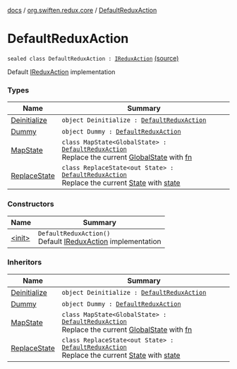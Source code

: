 [docs](../../index.md) / [org.swiften.redux.core](../index.md) / [DefaultReduxAction](./index.md)

# DefaultReduxAction

`sealed class DefaultReduxAction : `[`IReduxAction`](../-i-redux-action.md) [(source)](https://github.com/protoman92/KotlinRedux/tree/master/common/common-core/src/main/kotlin/org/swiften/redux/core/Preset.kt#L10)

Default [IReduxAction](../-i-redux-action.md) implementation

### Types

| Name | Summary |
|---|---|
| [Deinitialize](-deinitialize.md) | `object Deinitialize : `[`DefaultReduxAction`](./index.md) |
| [Dummy](-dummy.md) | `object Dummy : `[`DefaultReduxAction`](./index.md) |
| [MapState](-map-state/index.md) | `class MapState<GlobalState> : `[`DefaultReduxAction`](./index.md)<br>Replace the current [GlobalState](-map-state/index.md#GlobalState) with [fn](-map-state/fn.md) |
| [ReplaceState](-replace-state/index.md) | `class ReplaceState<out State> : `[`DefaultReduxAction`](./index.md)<br>Replace the current [State](-replace-state/index.md#State) with [state](-replace-state/state.md) |

### Constructors

| Name | Summary |
|---|---|
| [&lt;init&gt;](-init-.md) | `DefaultReduxAction()`<br>Default [IReduxAction](../-i-redux-action.md) implementation |

### Inheritors

| Name | Summary |
|---|---|
| [Deinitialize](-deinitialize.md) | `object Deinitialize : `[`DefaultReduxAction`](./index.md) |
| [Dummy](-dummy.md) | `object Dummy : `[`DefaultReduxAction`](./index.md) |
| [MapState](-map-state/index.md) | `class MapState<GlobalState> : `[`DefaultReduxAction`](./index.md)<br>Replace the current [GlobalState](-map-state/index.md#GlobalState) with [fn](-map-state/fn.md) |
| [ReplaceState](-replace-state/index.md) | `class ReplaceState<out State> : `[`DefaultReduxAction`](./index.md)<br>Replace the current [State](-replace-state/index.md#State) with [state](-replace-state/state.md) |
